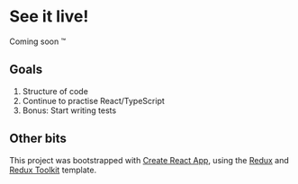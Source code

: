 # See it live!

Coming soon &trade;

## Goals

1) Structure of code
2) Continue to practise React/TypeScript
3) Bonus: Start writing tests

## Other bits

This project was bootstrapped with [Create React App](https://github.com/facebook/create-react-app), using the [Redux](https://redux.js.org/) and [Redux Toolkit](https://redux-toolkit.js.org/) template.
